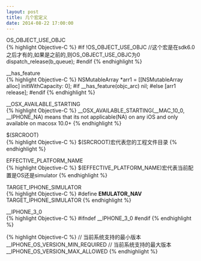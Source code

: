 ```yaml
---
layout: post
title: 几个宏定义
date: 2014-08-22 17:00:00
---
```


OS_OBJECT_USE_OBJC<br/>
{% highlight Objective-C %}
#if !OS_OBJECT_USE_OBJC   //这个宏是在sdk6.0之后才有的,如果是之前的,则OS_OBJECT_USE_OBJC为0
dispatch_release(b_queue);
#endif
{% endhighlight %}

__has_feature<br/>
{% highlight Objective-C %}
NSMutableArray *arr1 = [[NSMutableArray alloc] initWithCapacity: 0];
#if __has_feature(objc_arc)
nil;
#else
[arr1 release];
#endif
{% endhighlight %}

__OSX_AVAILABLE_STARTING<br/>
{% highlight Objective-C %}
__OSX_AVAILABLE_STARTING(__MAC_10_0, __IPHONE_NA)
means that its not applicable(NA) on any iOS and only available on macosx 10.0+
{% endhighlight %}

$(SRCROOT)<br/>
{% highlight Objective-C %}
$(SRCROOT)宏代表您的工程文件目录
{% endhighlight %}

EFFECTIVE_PLATFORM_NAME<br/>
{% highlight Objective-C %}
$(EFFECTIVE_PLATFORM_NAME)宏代表当前配置是OS还是simulator
{% endhighlight %}

TARGET_IPHONE_SIMULATOR<br/>
{% highlight Objective-C %}
#define __EMULATOR_NAV__ TARGET_IPHONE_SIMULATOR
{% endhighlight %}

__IPHONE_3_0<br/>
{% highlight Objective-C %}
#ifndef __IPHONE_3_0
#endif
{% endhighlight %}


{% highlight Objective-C %}
// 当前系统支持的最小版本
__IPHONE_OS_VERSION_MIN_REQUIRED
// 当前系统支持的最大版本
__IPHONE_OS_VERSION_MAX_ALLOWED
{% endhighlight %}